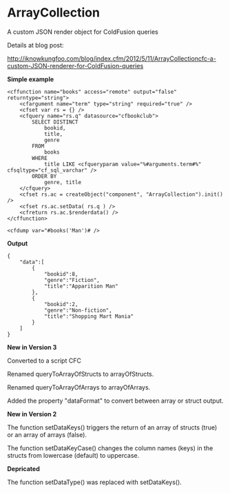 ArrayCollection
===============

A custom JSON render object for ColdFusion queries

Details at blog post:

http://iknowkungfoo.com/blog/index.cfm/2012/5/11/ArrayCollectioncfc-a-custom-JSON-renderer-for-ColdFusion-queries

**Simple example**

```
<cffunction name="books" access="remote" output="false" returntype="string">
    <cfargument name="term" type="string" required="true" />
    <cfset var rs = {} />
    <cfquery name="rs.q" datasource="cfbookclub">
        SELECT DISTINCT
            bookid,
            title,
            genre
        FROM
            books
        WHERE
            title LIKE <cfqueryparam value="%#arguments.term#%" cfsqltype="cf_sql_varchar" />
        ORDER BY
            genre, title
    </cfquery>
    <cfset rs.ac = createObject("component", "ArrayCollection").init() />
    <cfset rs.ac.setData( rs.q ) />
    <cfreturn rs.ac.$renderdata() />
</cffunction>

<cfdump var="#books('Man')# />
```

**Output**
```
{    
    "data":[
        {
    		"bookid":8,
			"genre":"Fiction",
			"title":"Apparition Man"
		},
        {
			"bookid":2,
			"genre":"Non-fiction",
			"title":"Shopping Mart Mania"
		}
    ]
}
```

**New in Version 3**

Converted to a script CFC

Renamed queryToArrayOfStructs to arrayOfStructs.

Renamed queryToArrayOfArrays to arrayOfArrays.

Added the property "dataFormat" to convert between array or struct output.

**New in Version 2**

The function setDataKeys() triggers the return of an array of structs (true) or an array of arrays (false).

The function setDataKeyCase() changes the column names (keys) in the structs from lowercase (default) to uppercase.

**Depricated**

The function setDataType() was replaced with setDataKeys().
